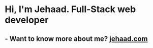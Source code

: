 # Hi, I'm Jehaad. Full-Stack web developer
## - Want to know more about me? <a href="https://jehaad.com" target="_blank">jehaad.com</a>
